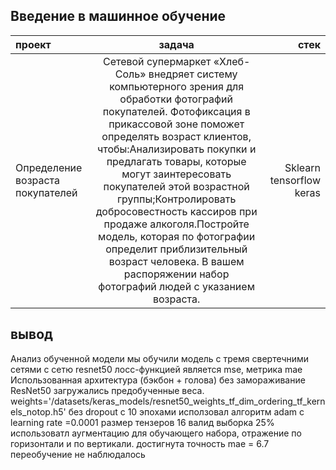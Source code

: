 ## Введение в машинное обучение 
проект| задача| стек
:----------------| :--------------:|-------------------------:
Определение возраста покупателей|Сетевой супермаркет «Хлеб-Соль» внедряет систему компьютерного зрения для обработки фотографий покупателей. Фотофиксация в прикассовой зоне поможет определять возраст клиентов, чтобы:Анализировать покупки и предлагать товары, которые могут заинтересовать покупателей этой возрастной группы;Контролировать добросовестность кассиров при продаже алкоголя.Постройте модель, которая по фотографии определит приблизительный возраст человека. В вашем распоряжении набор фотографий людей с указанием возраста.| Sklearn tensorflow keras



## вывод
Анализ обученной модели
мы обучили модель с тремя свертечними сетями с сетю resnet50
лосс-функцией является mse, метрика mae
Использованная архитектура (бэкбон + голова) без замораживание ResNet50
загружались предобученные веса. weights='/datasets/keras_models/resnet50_weights_tf_dim_ordering_tf_kernels_notop.h5'
без dropout
с 10 эпохами
исползовал алгоритм adam c learning rate =0.0001
размер тензеров 16
валид выборка 25%
использоватл аугментацию для обучающего набора, отражение по горизонтали и по вертикали.
достигнута точность mae = 6.7
переобучение не наблюдалось
